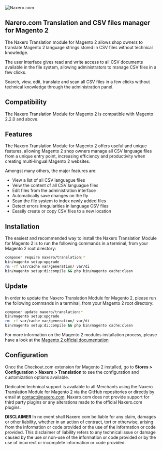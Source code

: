 <img src="https://www.naxero.com/professional-ecommerce-integrations-for-magento.jpg" alt="Naxero.com"/>

## Narero.com Translation and CSV files manager for Magento 2

The Naxero Translation module for Magento 2 allows shop owners to translate Magento 2 language strings stored in CSV files without technical knowledge.

The user interface gives read and write access to all CSV documents available in the file system, allowing administrators to manage CSV files in a few clicks.

Search, view, edit, translate and scan all CSV files in a few clicks without technical knowledge through the administration panel.

## Compatibility
The Naxero Translation Module for Magento 2 is compatible with Magento 2.2.0 and above.

## Features
The Naxero Translation Module for Magento 2 offers useful and unique features, allowing Magento 2 shop owners manage all CSV language files from a unique entry point, increasing efficiency and productivity when creating multi-lingual Magento 2 websites.

Amongst many others, the major features are: 

* View a list of all CSV languague files
* Veiw the content of all CSV languague files
* Edit files from the administration interface
* Automatically save changes on the fly
* Scan the file system to index newly added files
* Detect errors irregularities in language CSV files
* Eeasily create or copy CSV files to a new location

## Installation
The easiest and recommended way to install the Naxero Translation Module for Magento 2 is to run the following commands in a terminal, from your Magento 2 root directory:

```bash
composer require naxero/translation:*
bin/magento setup:upgrade
rm -rf var/cache var/generation/ var/di
bin/magento setup:di:compile && php bin/magento cache:clean
```

## Update
In order to update the Naxero Translation Module for Magento 2, please run the following commands in a terminal, from your Magento 2 root directory:

```bash
composer update naxero/translation:*
bin/magento setup:upgrade
rm -rf var/cache var/generation/ var/di
bin/magento setup:di:compile && php bin/magento cache:clean
```

For more information on the Magento 2 modules installation process, please have a look at the [Magento 2 official documentation](http://devdocs.magento.com/guides/v2.0/install-gde/install/cli/install-cli-subcommands-enable.html "Magento 2 official documentation")

## Configuration
Once the Checkout.com extension for Magento 2 installed, go to **Stores > Configuration > Naxero > Translation** to see the configuration and customization options available. 

Dedicated technical support is available to all Merchants using the Naxero Translation Module for Magento 2 via the GitHub repositories or directly by email at contact@naxero.com. Naxero.com does not provide support for third party plugins or any alterations made to the official Naxero.com plugins.

**DISCLAIMER**
In no event shall Naxero.com be liable for any claim, damages or other liability, whether in an action of contract, tort or otherwise, arising from the information or code provided or the use of the information or code provided. This disclaimer of liability refers to any technical issue or damage caused by the use or non-use of the information or code provided or by the use of incorrect or incomplete information or code provided.
